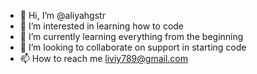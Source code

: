- 👋 Hi, I’m @aliyahgstr
- 👀 I’m interested in learning how to code
- 🌱 I’m currently learning everything from the beginning
- 💞️ I’m looking to collaborate on support in starting code
- 📫 How to reach me liviy789@gmail.com

<!---
aliyahgstr/aliyahgstr is a ✨ special ✨ repository because its `README.md` (this file) appears on your GitHub profile.
You can click the Preview link to take a look at your changes.
--->
